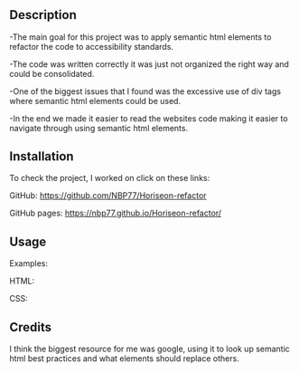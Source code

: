 # <Horiseon-refactor>

## Description

-The main goal for this project was to apply semantic html elements to refactor   the code to accessibility standards.
 
-The code was written correctly it was just not organized the right way and could be consolidated.
 
-One of the biggest issues that I found was the excessive use of div tags where semantic html elements could be used.

-In the end we made it easier to read the websites code making it easier to navigate through using semantic html elements.  

## Installation

To check the project, I worked on click on these links: 

GitHub: https://github.com/NBP77/Horiseon-refactor

GitHub pages: https://nbp77.github.io/Horiseon-refactor/ 

## Usage

Examples:

HTML:
<!-- Added a header and changed div to nav/added nav to CSS as well -->
<!-- Added alt attribute to images -->
<!-- Added article and section elements in place of div -->
<!-- Deleted not needed ending tags on images -->
<!-- Added article and aside elements -->
<!-- Deleted unneeded images tags and / on image tags -->
<!-- Added footer instead of div -->

CSS:
<!-- Put CSS in correct order corresponding with html -->
<!-- vChanged div to nav to link all properties in CSS -->
<!-- Changed the seo color to make it stand out more -->
<!-- Added '' to Calibri to function as backup -->

## Credits

I think the biggest resource for me was google, using it to look up semantic html best practices and what elements should replace others. 
